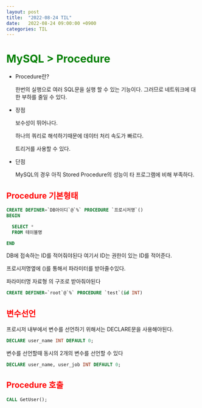 ```yaml
---
layout: post
title:  "2022-08-24 TIL"
date:   2022-08-24 09:00:00 +0900
categories: TIL
---
```



<span style="color:green"> MySQL > Procedure </span>
=====================================================

- Procedure란?

    한번의 실행으로 여러 SQL문을 실행 할 수 있는 기능이다. 그러므로 네트워크에 대한 부하를 줄일 수 있다.

- 장점 

    보수성이 뛰어나다.
    
    하나의 쿼리로 해석하기때문에 데이터 처리 속도가 빠르다.
    
    트리거를 사용할 수 있다.


- 단점

    MySQL의 경우 아직 Stored Procedure의 성능이 타 프로그램에 비해 부족하다.


<span style="color:red"> Procedure 기본형태 </span>
-----------------------------------------------

```SQL
CREATE DEFINER=`DB아이디`@`%` PROCEDURE `프로시저명`()
BEGIN

  SELECT * 
  FROM 테이블명

END
```
DB에 접속하는 ID를 적어줘야된다 여기서 ID는 권한이 있는 ID를 적어준다.

프로시저명옆에 ()를 통해서 파라미터를 받아줄수있다.

파라미터명 자료형  의 구조로 받아줘야된다 

```SQL
CREATE DEFINER=`root`@`%` PROCEDURE `test`(id INT)
```


<span style="color:red"> 변수선언 </span>
-----------------------------------------------

프로시저 내부에서 변수를 선언하기 위해서는 DECLARE문을 사용해야된다.
```SQL
DECLARE user_name INT DEFAULT 0;
```
변수를 선언할때 동시의 2개의 변수를 선언할 수 있다

```SQL
DECLARE user_name, user_job INT DEFAULT 0;
```
<span style="color:red"> Procedure 호출 </span>
-----------------------------------------------
```SQL
CALL GetUser();
```

